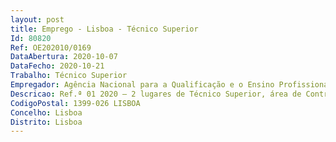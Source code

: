 ```yaml
--- 
layout: post
title: Emprego - Lisboa - Técnico Superior
Id: 80820
Ref: OE202010/0169
DataAbertura: 2020-10-07
DataFecho: 2020-10-21
Trabalho: Técnico Superior
Empregador: Agência Nacional para a Qualificação e o Ensino Profissional, I.P.
Descricao: Ref.ª 01 2020 — 2 lugares de Técnico Superior, área de Contratação PúblicaO posto de trabalho carateriza se pelo exercício de funções na área de contratação pública, nomeadamente na realização das seguintes atividades  desencadear e preparar as diferentes fases dos procedimentos de aquisição de bens e serviços e ou empreitadas de obras públicas de acordo com as normas legais em vigor  elaborar as peças dos procedimentos de aquisição de bens e serviços e ou empreitadas de obras públicas, de acordo com as normas legais em vigor  tratar e dar andamento aos aspetos administrativos associados aos procedimentos de aquisição de bens e serviços de acordo com as normas e as regras em vigor, designadamente a publicitação dos atos públicos no portal dos contratos públicos, Diário da República, Plataformas Eletrónicas de Contratação Pública, entre outros  preparar e prestar a informação solicitada por entidades externas relativa aos procedimentos de contratação pública, de acordo com a legislação em vigor  analisar e emitir parecer sobre a legislação publicitada relativa a contratação pública.Ref.ª 02 2020 — 1 lugar de Técnico Superior, área Financeira O posto de trabalho carateriza se pelo exercício de funções na área financeira, nomeadamente na realização das seguintes atividades  processo de planeamento orçamental e Quadro plurianual  acompanhamento da execução orçamental  produção de contributos para os processos de prestação de contas  análise de processos e solicitações das entidades no âmbito da gestão orçamental ou que impliquem encargos orçamentais  processo de planeamento financeiro e gestão dos recursos financeiros e patrimoniais  processo de prestação de contas  reporte de informação de execução orçamental  gestão patrimonial e serviços administrativos e de pessoal.
CodigoPostal: 1399-026 LISBOA
Concelho: Lisboa
Distrito: Lisboa
--- 
```

